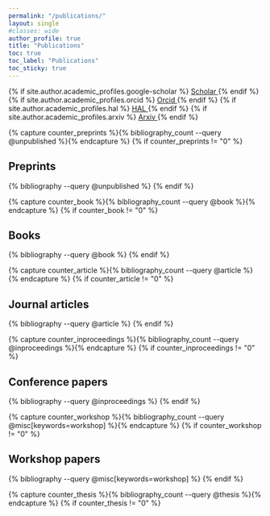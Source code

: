```yaml
---
permalink: "/publications/"
layout: single
#classes: wide
author_profile: true
title: "Publications"
toc: true
toc_label: "Publications"
toc_sticky: true
---
```

{% if site.author.academic_profiles.google-scholar %}
  <a href="{{ site.author.academic_profiles.google-scholar }}">
    <i class="ai ai-google-scholar" aria-hidden="true"></i>Scholar
  </a>
{% endif %}
{% if site.author.academic_profiles.orcid %}
  <a href="{{ site.author.academic_profiles.orcid }}">
    <i class="ai ai-orcid" aria-hidden="true"></i>Orcid
  </a>
{% endif %}
{% if site.author.academic_profiles.hal %}
  <a href="{{ site.author.academic_profiles.hal }}">
    <i class="ai ai-hal" aria-hidden="true"></i>HAL
  </a>
{% endif %}
{% if site.author.academic_profiles.arxiv %}
  <a href="{{ site.author.academic_profiles.arxiv }}">
    <i class="ai ai-arxiv" aria-hidden="true"></i>Arxiv
  </a>
{% endif %}

<!-- Preprints -->
{% capture counter_preprints %}{% bibliography_count --query @unpublished %}{% endcapture %}
{% if counter_preprints != "0" %}

## Preprints

  {% bibliography --query @unpublished %}
{% endif %}

<!-- Books-->
{% capture counter_book %}{% bibliography_count --query @book %}{% endcapture %}
{% if counter_book != "0" %}

## Books

  {% bibliography --query @book %}
{% endif %}

<!-- Journal articles-->
{% capture counter_article %}{% bibliography_count --query @article %}{% endcapture %}
{% if counter_article != "0" %}

## Journal articles

  {% bibliography --query @article %}
{% endif %}

<!-- Conference papers -->
{% capture counter_inproceedings %}{% bibliography_count --query @inproceedings %}{% endcapture %}
{% if counter_inproceedings != "0" %}

## Conference papers

  {% bibliography --query @inproceedings %}
{% endif %}

<!-- Workshop papers -->
{% capture counter_workshop %}{% bibliography_count --query @misc[keywords=workshop] %}{% endcapture %}
{% if counter_workshop != "0" %}

## Workshop papers

  {% bibliography --query @misc[keywords=workshop] %}
{% endif %}

<!-- Thesis -->
{% capture counter_thesis %}{% bibliography_count --query @thesis %}{% endcapture %}
{% if counter_thesis != "0" %}
